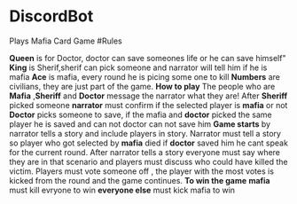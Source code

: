# DiscordBot
Plays Mafia Card Game
#Rules

**Queen**
is for Doctor, doctor can save someones life or he can save himself"
**King** 
is Sherif,sherif can pick someone and narrator will tell him if he is mafia
**Ace**
is mafia, every round he is picing some one to kill
**Numbers**
are civilians, they are just part of the game.
**How to play**
The people who are **Mafia** ,**Sheriff** and **Doctor** message the narrator what they are! After **Sheriff** picked someone **narrator** must confirm if the selected player is **mafia** or not **Doctor** picks someone to save, if the mafia and **doctor** picked the same player he is saved and can  not doctor can not save him **Game starts** by narrator tells a story and include players in story. Narrator must tell a story so player who got selected by **mafia** died if **doctor** saved him he cant speak for the current round. After narrator tells a story everyone must say where they are in that scenario and players must discuss who could have killed the victim. Players must vote someone off , the player with the most votes is kicked from the round  and the game continues. **To win the game** **mafia** must kill evryone to win **everyone else** must kick mafia to win 
